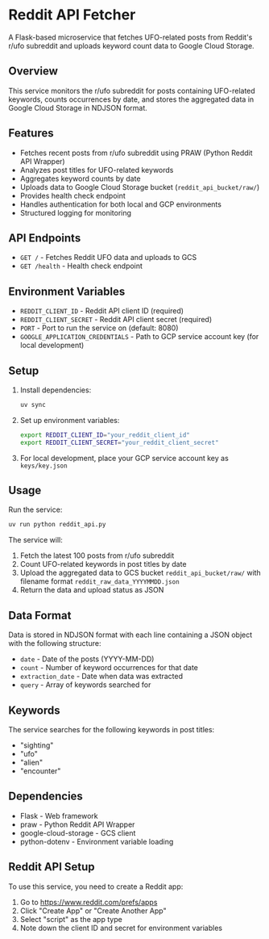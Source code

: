 # Reddit API Fetcher

A Flask-based microservice that fetches UFO-related posts from Reddit's r/ufo subreddit and uploads keyword count data to Google Cloud Storage.

## Overview

This service monitors the r/ufo subreddit for posts containing UFO-related keywords, counts occurrences by date, and stores the aggregated data in Google Cloud Storage in NDJSON format.

## Features

- Fetches recent posts from r/ufo subreddit using PRAW (Python Reddit API Wrapper)
- Analyzes post titles for UFO-related keywords
- Aggregates keyword counts by date
- Uploads data to Google Cloud Storage bucket (`reddit_api_bucket/raw/`)
- Provides health check endpoint
- Handles authentication for both local and GCP environments
- Structured logging for monitoring

## API Endpoints

- `GET /` - Fetches Reddit UFO data and uploads to GCS
- `GET /health` - Health check endpoint

## Environment Variables

- `REDDIT_CLIENT_ID` - Reddit API client ID (required)
- `REDDIT_CLIENT_SECRET` - Reddit API client secret (required)
- `PORT` - Port to run the service on (default: 8080)
- `GOOGLE_APPLICATION_CREDENTIALS` - Path to GCP service account key (for local development)

## Setup

1. Install dependencies:
   ```bash
   uv sync
   ```

2. Set up environment variables:
   ```bash
   export REDDIT_CLIENT_ID="your_reddit_client_id"
   export REDDIT_CLIENT_SECRET="your_reddit_client_secret"
   ```

3. For local development, place your GCP service account key as `keys/key.json`

## Usage

Run the service:
```bash
uv run python reddit_api.py
```

The service will:
1. Fetch the latest 100 posts from r/ufo subreddit
2. Count UFO-related keywords in post titles by date
3. Upload the aggregated data to GCS bucket `reddit_api_bucket/raw/` with filename format `reddit_raw_data_YYYYMMDD.json`
4. Return the data and upload status as JSON

## Data Format

Data is stored in NDJSON format with each line containing a JSON object with the following structure:
- `date` - Date of the posts (YYYY-MM-DD)
- `count` - Number of keyword occurrences for that date
- `extraction_date` - Date when data was extracted
- `query` - Array of keywords searched for

## Keywords

The service searches for the following keywords in post titles:
- "sighting"
- "ufo" 
- "alien"
- "encounter"

## Dependencies

- Flask - Web framework
- praw - Python Reddit API Wrapper
- google-cloud-storage - GCS client
- python-dotenv - Environment variable loading

## Reddit API Setup

To use this service, you need to create a Reddit app:
1. Go to https://www.reddit.com/prefs/apps
2. Click "Create App" or "Create Another App"
3. Select "script" as the app type
4. Note down the client ID and secret for environment variables
